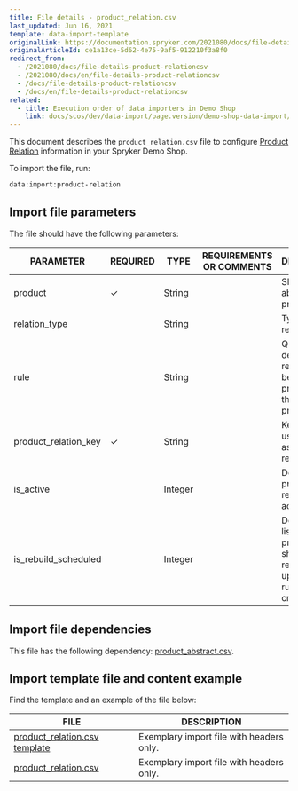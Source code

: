 ```yaml
---
title: File details - product_relation.csv
last_updated: Jun 16, 2021
template: data-import-template
originalLink: https://documentation.spryker.com/2021080/docs/file-details-product-relationcsv
originalArticleId: ce1a13ce-5d62-4e75-9af5-912210f3a8f0
redirect_from:
  - /2021080/docs/file-details-product-relationcsv
  - /2021080/docs/en/file-details-product-relationcsv
  - /docs/file-details-product-relationcsv
  - /docs/en/file-details-product-relationcsv
related:
  - title: Execution order of data importers in Demo Shop
    link: docs/scos/dev/data-import/page.version/demo-shop-data-import/execution-order-of-data-importers-in-demo-shop.html
---
```


This document describes the `product_relation.csv` file to configure [Product Relation](/docs/scos/user/features/{{page.version}}/product-relations-feature-overview.html) information in your Spryker Demo Shop.

To import the file, run:

```bash
data:import:product-relation
```

## Import file parameters

The file should have the following parameters:

| PARAMETER | REQUIRED | TYPE | REQUIREMENTS OR COMMENTS | DESCRIPTION |
| --- | --- | --- | --- | --- |
| product | &check; | String |  | SKU of the abstract product. |
| relation_type |  | String |  | Type of relation. |
| rule |  | String |  | Query which defines the relation between the product and the other products. |
| product_relation_key | &check; | String |  | Key that is used to assign store relations. |
| is_active |  | Integer |  | Defines if the product relation is active. |
| is_rebuild_scheduled |  | Integer |  | Defines if the list of related products should be regularly updated by running a cronjob. |

## Import file dependencies

This file has the following dependency: [product_abstract.csv](/docs/scos/dev/data-import/{{page.version}}/data-import-categories/catalog-setup/products/file-details-product-abstract.csv.html).

## Import template file and content example

Find the template and an example of the file below:

| FILE | DESCRIPTION |
| --- | --- |
| [product_relation.csv template](https://spryker.s3.eu-central-1.amazonaws.com/docs/Developer+Guide/Back-End/Data+Manipulation/Data+Ingestion/Data+Import/Data+Import+Categories/Merchandising+Setup/Product+Merchandising/Template+product_relation.csv) | Exemplary import file with headers only. |
| [product_relation.csv](https://spryker.s3.eu-central-1.amazonaws.com/docs/Developer+Guide/Back-End/Data+Manipulation/Data+Ingestion/Data+Import/Data+Import+Categories/Merchandising+Setup/Product+Merchandising/product_relation.csv) | Exemplary import file with headers only. |
